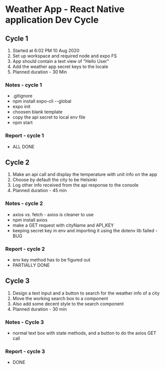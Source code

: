 # Weather App - React Native application Dev Cycle

## Cycle 1

1. Started at 6:02 PM 10 Aug 2020
2. Set up workspace and required node and expo FS
3. App should contain a text view of "Hello User"
4. Add the weather app secret keys to the locale
5. Planned duration - 30 Min

### Notes - cycle 1

- .gitignore
- npm install expo-cli --global
- expo init
- choosen blank template
- copy the api secret to local env file
- npm start

### Report - cycle 1

- ALL DONE

## Cycle 2

1. Make an api call and display the temperature with unit info on the app
2. Choose by default the city to be Helsinki
3. Log other info received from the api response to the console
4. Planned duration - 45 min

### Notes - cycle 2

- axios vs. fetch - axios is cleaner to use
- npm install axios
- make a GET request with cityName and API_KEY
- keeping secret key in env and importing it using the dotenv lib failed - BUG

### Report - cycle 2

- env key method has to be figured out
- PARTIALLY DONE

## Cycle 3

1. Design a text input and a button to search for the weather info of a city
2. Move the working search box to a component
3. Also add some decent style to the search component
4. Planned duration - 30 min

### Notes - Cycle 3

- normal text box with state methods, and a button to do the axios GET call

### Report - cycle 3

- DONE
